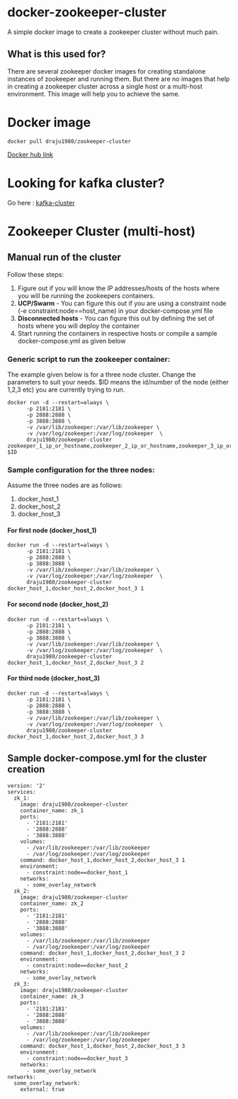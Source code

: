 # docker-zookeeper-cluster
A simple docker image to create a zookeeper cluster without much pain. 

## What is this used for?
There are several zookeeper docker images for creating standalone instances of zookeeper and running them. But there are no images that help in creating a zookeeper cluster across a single host or a multi-host environment. This image will help you to achieve the same.

# Docker image
```
docker pull draju1980/zookeeper-cluster
```
[Docker hub link](https://github.com/draju1980/docker-zookeeper-cluster/)

# Looking for kafka cluster?
Go here : [kafka-cluster](https://github.com/draju1980/kafka/)

# Zookeeper Cluster (multi-host)
## Manual run of the cluster

Follow these steps:

1. Figure out if you will know the IP addresses/hosts of the hosts where you will be running the zookeepers containers.
  1. **UCP/Swarm** - You can figure this out if you are using a constraint node (-e constraint:node==host_name) in your docker-compose.yml file
  2. **Disconnected hosts** - You can figure this out by defining the set of hosts where you will deploy the container
2. Start running the containers in respective hosts or compile a sample docker-compose.yml as given below

### Generic script to run the zookeeper container:

The example given below is for a three node cluster. Change the parameters to suit your needs. $ID means the id/number of the node (either 1,2,3 etc) you are currently trying to run.

```
docker run -d --restart=always \
      -p 2181:2181 \
      -p 2888:2888 \
      -p 3888:3888 \
      -v /var/lib/zookeeper:/var/lib/zookeeper \
      -v /var/log/zookeeper:/var/log/zookeeper  \
      draju1980/zookeeper-cluster zookeeper_1_ip_or_hostname,zookeeper_2_ip_or_hostname,zookeeper_3_ip_or_hostname $ID
```

### Sample configuration for the three nodes:

Assume the three nodes are as follows:

1. docker_host_1
2. docker_host_2
3. docker_host_3

#### For first node (docker_host_1)

```
docker run -d --restart=always \
      -p 2181:2181 \
      -p 2888:2888 \
      -p 3888:3888 \
      -v /var/lib/zookeeper:/var/lib/zookeeper \
      -v /var/log/zookeeper:/var/log/zookeeper  \
      draju1980/zookeeper-cluster docker_host_1,docker_host_2,docker_host_3 1
```

#### For second node (docker_host_2)

```
docker run -d --restart=always \
      -p 2181:2181 \
      -p 2888:2888 \
      -p 3888:3888 \
      -v /var/lib/zookeeper:/var/lib/zookeeper \
      -v /var/log/zookeeper:/var/log/zookeeper  \
      draju1980/zookeeper-cluster docker_host_1,docker_host_2,docker_host_3 2
```

#### For third node (docker_host_3)

```
docker run -d --restart=always \
      -p 2181:2181 \
      -p 2888:2888 \
      -p 3888:3888 \
      -v /var/lib/zookeeper:/var/lib/zookeeper \
      -v /var/log/zookeeper:/var/log/zookeeper  \
      draju1980/zookeeper-cluster docker_host_1,docker_host_2,docker_host_3 3
```

## Sample docker-compose.yml for the cluster creation

```
version: '2'
services:
  zk_1:
    image: draju1980/zookeeper-cluster
    container_name: zk_1
    ports:
      - '2181:2181'
      - '2888:2888'
      - '3888:3888'
    volumes:
      - /var/lib/zookeeper:/var/lib/zookeeper
      - /var/log/zookeeper:/var/log/zookeeper
    command: docker_host_1,docker_host_2,docker_host_3 1
    environment:
      - constraint:node==docker_host_1
    networks:
      - some_overlay_network
  zk_2:
    image: draju1980/zookeeper-cluster
    container_name: zk_2
    ports:
      - '2181:2181'
      - '2888:2888'
      - '3888:3888'
    volumes:
      - /var/lib/zookeeper:/var/lib/zookeeper
      - /var/log/zookeeper:/var/log/zookeeper
    command: docker_host_1,docker_host_2,docker_host_3 2
    environment:
      - constraint:node==docker_host_2
    networks:
      - some_overlay_network
  zk_3:
    image: draju1980/zookeeper-cluster
    container_name: zk_3
    ports:
      - '2181:2181'
      - '2888:2888'
      - '3888:3888'
    volumes:
      - /var/lib/zookeeper:/var/lib/zookeeper
      - /var/log/zookeeper:/var/log/zookeeper
    command: docker_host_1,docker_host_2,docker_host_3 3
    environment:
      - constraint:node==docker_host_3
    networks:
      - some_overlay_network
networks:
  some_overlay_network:
    external: true
```
